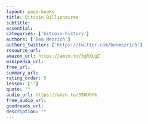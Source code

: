 ```yaml
---
layout: page-books
title: Bitcoin Billionaires
subtitle: 
essential: 
categories: ['bitcoin-history']
authors: ['Ben Mezrich']
authors_twitter: ['https://twitter.com/benmezrich']
resource_url: 
amazon_url: https://amzn.to/3gRXLgZ
wikipedia_url: 
free_url: 
summary_url: 
rating_order: 5
lesson: ['']
quote: ""
audio_url: https://amzn.to/35OUOYk
free_audio_url: 
goodreads_url: 
description: ""
---
```

